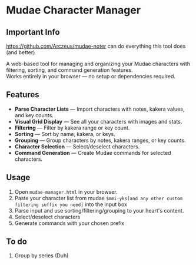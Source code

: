 # Mudae Character Manager

## Important Info

https://github.com/Arczeus/mudae-noter can do everything this tool does (and better) 

A web-based tool for managing and organizing your Mudae characters with filtering, sorting, and command generation features.  
Works entirely in your browser — no setup or dependencies required.


## Features

- **Parse Character Lists** — Import characters with notes, kakera values, and key counts.  
- **Visual Grid Display** — See all your characters with images and stats.
- **Filtering** — Filter by kakera range or key count.  
- **Sorting** — Sort by name, kakera, or keys.  
- **Grouping** — Group characters by notes, kakera ranges, or key counts.  
- **Character Selection** — Select/deselect characters.
- **Command Generation** — Create Mudae commands for selected characters.


## Usage

1. Open `mudae-manager.html` in your browser.  
2. Paste your character list from mudae `$mmi-yks[and any other custom filtering suffix you need]` into the input box
3. Parse input and use sorting/filtering/grouping to your heart's content.
4. Select/deselect characters
5. Generate commands with your chosen prefix

## To do
1. Group by series (Duh)
